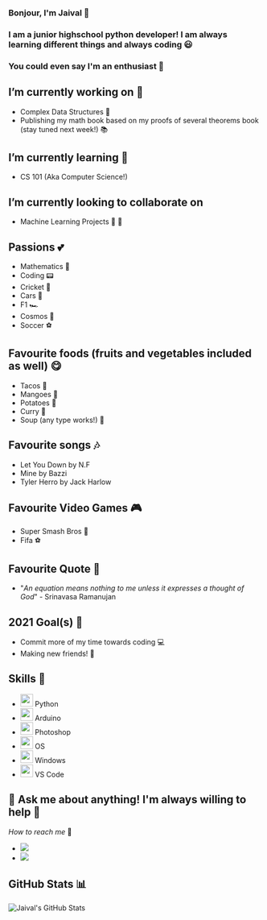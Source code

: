 ### Bonjour, I'm Jaival 👋

### I am a junior highschool python developer! I am always learning different things and always coding 😃
### You could even say I'm an enthusiast 🤪

## I’m currently working on 🔭
 - Complex Data Structures 🔬 
 - Publishing my math book based on my proofs of several theorems book (stay tuned next week!) 📚 
<!--START_SECTION:activity-->

<!--END_SECTION:activity-->


## I’m currently learning 🧐
 - CS 101 (Aka Computer Science!)

## I’m currently looking to collaborate on 
 - Machine Learning Projects 👫 🔮

## Passions 💕
 - Mathematics 🔢
 - Coding 📟
 - Cricket 🏏 
 - Cars 🚗 
 - F1 🏎 
 - Cosmos 🚀
 - Soccer ⚽️

## Favourite foods (fruits and vegetables included as well) 😋
 - Tacos 🌮 
 - Mangoes 🥭 
 - Potatoes 🥔 
 - Curry 🍛 
 - Soup (any type works!) 🍲 
 

## Favourite songs 🎶
 - Let You Down by N.F
 - Mine by Bazzi 
 - Tyler Herro by Jack Harlow

## Favourite Video Games 🎮 
 - Super Smash Bros 🥊 
 - Fifa ⚽️ 

## Favourite Quote 🌁
 - "*An equation means nothing to me unless it expresses a thought of God*" - Srinavasa Ramanujan

## 2021 Goal(s) 🎯 
 - Commit more of my time towards coding 💻
 - Making new friends! 👫

## Skills 📝 
 - <img height="25" width="25" src="https://unpkg.com/simple-icons@v4/icons/python.svg" /> Python
 - <img height="25" width="25" src="https://unpkg.com/simple-icons@v4/icons/arduino.svg" /> Arduino
 - <img height="25" width="25" src="https://unpkg.com/simple-icons@v4/icons/adobephotoshop.svg" /> Photoshop
 - <img height="25" width="25" src="https://unpkg.com/simple-icons@v4/icons/apple.svg" /> OS
 - <img height="25" width="25" src="https://unpkg.com/simple-icons@v4/icons/windows.svg" /> Windows
 - <img height="25" width="25" src="https://unpkg.com/simple-icons@v4/icons/visualstudiocode.svg" /> VS Code
 
 
## 💬 Ask me about anything! I'm always willing to help 🤗
  *How to reach me* 📡
   
  - [<img src="https://img.shields.io/badge/LinkedIn-0077B5?style=for-the-badge&logo=linkedin&logoColor=white" />](https://www.linkedin.com/in/jaivalpatel/)
  - [<img src="https://img.shields.io/badge/Instagram-E4405F?style=for-the-badge&logo=instagram&logoColor=white" />](https://www.instagram.com/jaivalpatelll/)


## GitHub Stats 📊

<img align="left" alt="Jaival's GitHub Stats" src="https://github-readme-stats-nine-weld.vercel.app/api?username=GEEGABYTE1&show_icons=true&theme=dracula&title_colour=FFFFFF&bg_colorDEG,FF6D4C,FF8065,FFA08B,FF9E88,FFB9A9,FEC9BD,FFDBD3,FFE5E5,FFECE7,FFFFFF" />
